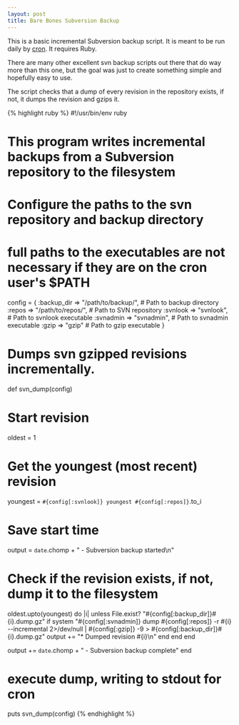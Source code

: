 ```yaml
---
layout: post
title: Bare Bones Subversion Backup
---
```


This is a basic incremental Subversion backup script. It is meant to be run daily by [cron][c]. It requires Ruby.

There are many other excellent svn backup scripts out there that do way more than this one, but the goal was just to create something simple and hopefully easy to use.

[c]: http://www.freebsd.org/cgi/man.cgi?query=cron&manpath=FreeBSD+8.0-RELEASE

The script checks that a dump of every revision in the repository exists, if not, it dumps the revision and gzips it.

{% highlight ruby %}
#!/usr/bin/env ruby
# This program writes incremental backups from a Subversion repository to the filesystem

# Configure the paths to the svn repository and backup directory 
# full paths to the executables are not necessary if they are on the cron user's $PATH
config = {
  :backup_dir => "/path/to/backup/", # Path to backup directory
  :repos      => "/path/to/repos/",  # Path to SVN repository
  :svnlook    => "svnlook",          # Path to svnlook executable
  :svnadmin   => "svnadmin",         # Path to svnadmin executable
  :gzip       => "gzip"              # Path to gzip executable
}

# Dumps svn gzipped revisions incrementally.
def svn_dump(config)
  
  # Start revision
  oldest = 1

  # Get the youngest (most recent) revision
  youngest = `#{config[:svnlook]} youngest #{config[:repos]}`.to_i

  # Save start time
  output = `date`.chomp + " - Subversion backup started\n"
  
  # Check if the revision exists, if not, dump it to the filesystem
  oldest.upto(youngest) do |i|
    unless File.exist? "#{config[:backup_dir]}#{i}.dump.gz"
      if system "#{config[:svnadmin]} dump #{config[:repos]} -r #{i} --incremental 2>/dev/null | #{config[:gzip]} -9 > #{config[:backup_dir]}#{i}.dump.gz"
        output += "* Dumped revision #{i}\n"
      end
    end
  end
  
  output += `date`.chomp + " - Subversion backup complete"
end

# execute dump, writing to stdout for cron
puts svn_dump(config)
{% endhighlight %}
